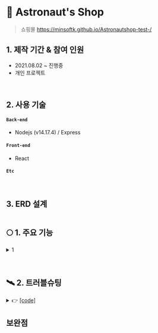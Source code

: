 # 🚀 Astronaut's Shop

> 쇼핑몰
> https://minsoftk.github.io/Astronautshop-test-/
> </br>

## 1. 제작 기간 & 참여 인원

- 2021.08.02 ~ 진행중
- 개인 프로젝트

</br>

## 2. 사용 기술

#### `Back-end`

- Nodejs (v14.17.4)
  / Express

#### `Front-end`

- React

#### `Etc`

</br>

## 3. ERD 설계

![]()

## 🌕 1. 주요 기능

<details>
<summary>1</summary>
<div markdown="1">

### test 👉[code]()

- 할일을 입력하고 완료했으면 삭제 버튼을 눌러 삭제 할 수 있다. Local스토리지에 Todo 리스트가 저장되므로 페이지를 새로고침해도 사라지지 않는다.

  <br/>

<center><img src="#" width="600" height="200"/></center>

<br/>

</div>
</details>

<br/>
<br/>

## 🛰 2. 트러블슈팅

<details>
<summary> 👉 <a href="#">[code]</a></summary>
<div markdown="1">

you can do it.

</div>
</details>

## 보완점
